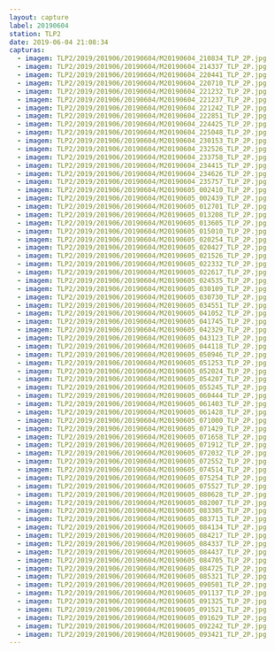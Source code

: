 ```yaml
---
layout: capture
label: 20190604
station: TLP2
date: 2019-06-04 21:08:34
capturas:
  - imagem: TLP2/2019/201906/20190604/M20190604_210834_TLP_2P.jpg
  - imagem: TLP2/2019/201906/20190604/M20190604_214337_TLP_2P.jpg
  - imagem: TLP2/2019/201906/20190604/M20190604_220441_TLP_2P.jpg
  - imagem: TLP2/2019/201906/20190604/M20190604_220710_TLP_2P.jpg
  - imagem: TLP2/2019/201906/20190604/M20190604_221232_TLP_2P.jpg
  - imagem: TLP2/2019/201906/20190604/M20190604_221237_TLP_2P.jpg
  - imagem: TLP2/2019/201906/20190604/M20190604_221242_TLP_2P.jpg
  - imagem: TLP2/2019/201906/20190604/M20190604_222851_TLP_2P.jpg
  - imagem: TLP2/2019/201906/20190604/M20190604_224425_TLP_2P.jpg
  - imagem: TLP2/2019/201906/20190604/M20190604_225048_TLP_2P.jpg
  - imagem: TLP2/2019/201906/20190604/M20190604_230153_TLP_2P.jpg
  - imagem: TLP2/2019/201906/20190604/M20190604_232526_TLP_2P.jpg
  - imagem: TLP2/2019/201906/20190604/M20190604_233758_TLP_2P.jpg
  - imagem: TLP2/2019/201906/20190604/M20190604_234415_TLP_2P.jpg
  - imagem: TLP2/2019/201906/20190604/M20190604_234626_TLP_2P.jpg
  - imagem: TLP2/2019/201906/20190604/M20190604_235757_TLP_2P.jpg
  - imagem: TLP2/2019/201906/20190604/M20190605_002410_TLP_2P.jpg
  - imagem: TLP2/2019/201906/20190604/M20190605_002439_TLP_2P.jpg
  - imagem: TLP2/2019/201906/20190604/M20190605_012701_TLP_2P.jpg
  - imagem: TLP2/2019/201906/20190604/M20190605_013208_TLP_2P.jpg
  - imagem: TLP2/2019/201906/20190604/M20190605_013605_TLP_2P.jpg
  - imagem: TLP2/2019/201906/20190604/M20190605_015010_TLP_2P.jpg
  - imagem: TLP2/2019/201906/20190604/M20190605_020254_TLP_2P.jpg
  - imagem: TLP2/2019/201906/20190604/M20190605_020427_TLP_2P.jpg
  - imagem: TLP2/2019/201906/20190604/M20190605_021526_TLP_2P.jpg
  - imagem: TLP2/2019/201906/20190604/M20190605_022332_TLP_2P.jpg
  - imagem: TLP2/2019/201906/20190604/M20190605_022617_TLP_2P.jpg
  - imagem: TLP2/2019/201906/20190604/M20190605_024535_TLP_2P.jpg
  - imagem: TLP2/2019/201906/20190604/M20190605_030109_TLP_2P.jpg
  - imagem: TLP2/2019/201906/20190604/M20190605_030730_TLP_2P.jpg
  - imagem: TLP2/2019/201906/20190604/M20190605_034551_TLP_2P.jpg
  - imagem: TLP2/2019/201906/20190604/M20190605_041052_TLP_2P.jpg
  - imagem: TLP2/2019/201906/20190604/M20190605_041745_TLP_2P.jpg
  - imagem: TLP2/2019/201906/20190604/M20190605_042329_TLP_2P.jpg
  - imagem: TLP2/2019/201906/20190604/M20190605_043123_TLP_2P.jpg
  - imagem: TLP2/2019/201906/20190604/M20190605_044118_TLP_2P.jpg
  - imagem: TLP2/2019/201906/20190604/M20190605_050946_TLP_2P.jpg
  - imagem: TLP2/2019/201906/20190604/M20190605_051253_TLP_2P.jpg
  - imagem: TLP2/2019/201906/20190604/M20190605_052024_TLP_2P.jpg
  - imagem: TLP2/2019/201906/20190604/M20190605_054207_TLP_2P.jpg
  - imagem: TLP2/2019/201906/20190604/M20190605_055245_TLP_2P.jpg
  - imagem: TLP2/2019/201906/20190604/M20190605_060444_TLP_2P.jpg
  - imagem: TLP2/2019/201906/20190604/M20190605_061403_TLP_2P.jpg
  - imagem: TLP2/2019/201906/20190604/M20190605_061428_TLP_2P.jpg
  - imagem: TLP2/2019/201906/20190604/M20190605_071000_TLP_2P.jpg
  - imagem: TLP2/2019/201906/20190604/M20190605_071429_TLP_2P.jpg
  - imagem: TLP2/2019/201906/20190604/M20190605_071658_TLP_2P.jpg
  - imagem: TLP2/2019/201906/20190604/M20190605_071912_TLP_2P.jpg
  - imagem: TLP2/2019/201906/20190604/M20190605_072032_TLP_2P.jpg
  - imagem: TLP2/2019/201906/20190604/M20190605_072552_TLP_2P.jpg
  - imagem: TLP2/2019/201906/20190604/M20190605_074514_TLP_2P.jpg
  - imagem: TLP2/2019/201906/20190604/M20190605_075254_TLP_2P.jpg
  - imagem: TLP2/2019/201906/20190604/M20190605_075527_TLP_2P.jpg
  - imagem: TLP2/2019/201906/20190604/M20190605_080628_TLP_2P.jpg
  - imagem: TLP2/2019/201906/20190604/M20190605_082007_TLP_2P.jpg
  - imagem: TLP2/2019/201906/20190604/M20190605_083305_TLP_2P.jpg
  - imagem: TLP2/2019/201906/20190604/M20190605_083713_TLP_2P.jpg
  - imagem: TLP2/2019/201906/20190604/M20190605_084134_TLP_2P.jpg
  - imagem: TLP2/2019/201906/20190604/M20190605_084217_TLP_2P.jpg
  - imagem: TLP2/2019/201906/20190604/M20190605_084337_TLP_2P.jpg
  - imagem: TLP2/2019/201906/20190604/M20190605_084437_TLP_2P.jpg
  - imagem: TLP2/2019/201906/20190604/M20190605_084705_TLP_2P.jpg
  - imagem: TLP2/2019/201906/20190604/M20190605_084725_TLP_2P.jpg
  - imagem: TLP2/2019/201906/20190604/M20190605_085321_TLP_2P.jpg
  - imagem: TLP2/2019/201906/20190604/M20190605_090501_TLP_2P.jpg
  - imagem: TLP2/2019/201906/20190604/M20190605_091137_TLP_2P.jpg
  - imagem: TLP2/2019/201906/20190604/M20190605_091325_TLP_2P.jpg
  - imagem: TLP2/2019/201906/20190604/M20190605_091521_TLP_2P.jpg
  - imagem: TLP2/2019/201906/20190604/M20190605_091629_TLP_2P.jpg
  - imagem: TLP2/2019/201906/20190604/M20190605_092242_TLP_2P.jpg
  - imagem: TLP2/2019/201906/20190604/M20190605_093421_TLP_2P.jpg
---
```

